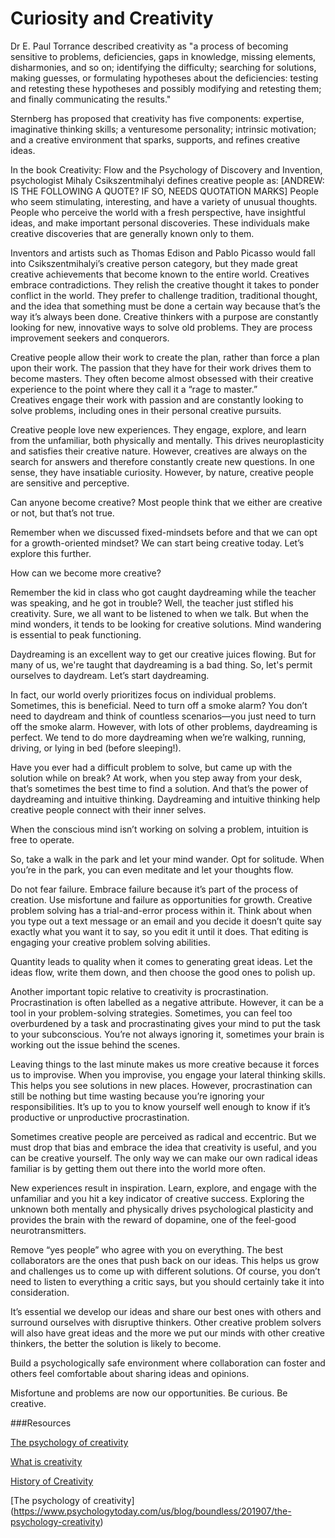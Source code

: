 ﻿# Curiosity and Creativity

Dr E. Paul Torrance described creativity as "a process of becoming sensitive to problems, deficiencies, gaps in knowledge, missing elements, disharmonies, and so on; identifying the difficulty; searching for solutions, making guesses, or formulating hypotheses about the deficiencies: testing and retesting these hypotheses and possibly 
modifying and retesting them; and finally communicating the results."

Sternberg has proposed that creativity has five components: expertise, 
imaginative thinking skills; a venturesome personality; intrinsic motivation; and a creative environment that sparks, supports, and refines creative ideas.

In the book Creativity: Flow and the Psychology of Discovery and Invention, psychologist Mihaly Csikszentmihalyi defines creative people as: [ANDREW: IS THE FOLLOWING A QUOTE? IF SO, NEEDS QUOTATION MARKS] People who seem stimulating, interesting, and have a variety of unusual thoughts. People who perceive the world with a fresh perspective, have insightful ideas, and make important personal discoveries. These individuals make creative discoveries that are generally known only to them.

Inventors and artists such as Thomas Edison and Pablo Picasso would fall into Csikszentmihalyi’s creative person category, but they made great creative achievements that become known to the entire world. Creatives embrace contradictions. They relish the creative thought it takes to ponder conflict in the world. They prefer to challenge tradition, traditional thought, and the idea that something must be done a certain way because that’s the way it’s always been done. Creative thinkers with a purpose are constantly looking for new, innovative ways to solve old problems. They are process improvement seekers and conquerors. 

Creative people allow their work to create the plan, rather than force a plan upon their work. The passion that they have for their work drives them to become masters. They often become almost obsessed with their 
creative experience to the point where they call it a “rage to master.”  
Creatives engage their work with passion and are constantly looking to solve problems, including ones in their personal creative pursuits. 

Creative people love new experiences. They engage, explore, and learn from the unfamiliar, both physically and mentally. This drives neuroplasticity and satisfies their creative nature. However, creatives are always on the search for answers and therefore constantly create new questions. In one sense, they have insatiable curiosity. However, by nature, creative people are sensitive and perceptive. 

Can anyone become creative? Most people think that we either are creative or not, but that’s not true.

Remember when we discussed fixed-mindsets before and that we can opt for a growth-oriented mindset? We can start being creative today. Let’s explore this further.

How can we become more creative? 

Remember the kid in class who got caught daydreaming while the teacher was speaking, and he got in trouble?
Well, the teacher just stifled his creativity. Sure, we all want to be listened to when we talk. But when the mind wonders, it tends to be looking for creative solutions. Mind wandering is essential to peak functioning.

Daydreaming is an excellent way to get our creative juices flowing. But for many of us, we're taught that daydreaming is a bad thing. So, let's permit ourselves to daydream. Let’s start daydreaming.

In fact, our world overly prioritizes focus on individual problems. Sometimes, this is beneficial. Need to turn off a smoke alarm? You don’t need to daydream and think of countless scenarios—you just need to turn off the smoke alarm. However, with lots of other problems, daydreaming is perfect. We tend to do more daydreaming when we’re walking, running, driving, or lying in bed (before sleeping!).

Have you ever had a difficult problem to solve, but came up with the solution while on break? At work, when you step away from your desk, that’s sometimes the best time to find a solution. And that’s the power of daydreaming and intuitive thinking. Daydreaming and intuitive thinking help creative people connect with their inner selves. 

When the conscious mind isn’t working on solving a problem, intuition is free to operate. 

So, take a walk in the park and let your mind wander. Opt for solitude. When you’re in the park, you can even meditate and let your thoughts flow. 

Do not fear failure. Embrace failure because it’s part of the process of creation. Use misfortune and failure as opportunities for growth. Creative problem solving has a trial-and-error process within it. Think about when you type out a text message or an email and you decide it doesn’t quite say exactly what you want it to say, so you edit it until it does. That editing is engaging your creative problem solving abilities.

Quantity leads to quality when it comes to generating great ideas. Let the ideas flow, write them down, and then choose the good ones to polish up. 

Another important topic relative to creativity is procrastination. 
Procrastination is often labelled as a negative attribute. However, it can be a tool in your problem-solving strategies. Sometimes, you can feel too overburdened by a task and procrastinating gives your mind to put the task to your subconscious. You’re not always ignoring it, sometimes your brain is working out the issue behind the scenes.

Leaving things to the last minute makes us more creative because it forces us to improvise. When you improvise, you engage your lateral thinking skills. This helps you see solutions in new places. However, procrastination can still be nothing but time wasting because you’re ignoring your responsibilities. It’s up to you to know yourself well enough to know if it’s productive or unproductive procrastination.

Sometimes creative people are perceived as radical and eccentric. But we must drop that bias and embrace the idea that creativity is useful, and you can be creative yourself. The only way we can make our own radical ideas familiar is by getting them out there into the world more often.

New experiences result in inspiration. Learn, explore, and engage with the unfamiliar and you hit a key indicator of creative success. Exploring the unknown both mentally and physically drives psychological plasticity and provides the brain with the reward of dopamine, one of the feel-good neurotransmitters.

Remove “yes people” who agree with you on everything. The best collaborators are the ones that push back on our ideas. This helps us grow and challenges us to come up with different solutions. Of course, you don’t need to listen to everything a critic says, but you should certainly take it into consideration.

It’s essential we develop our ideas and share our best ones with others and surround ourselves with disruptive thinkers. Other creative problem solvers will also have great ideas and the more we put our minds with other creative thinkers, the better the solution is likely to become.

Build a psychologically safe environment where collaboration can foster and others feel comfortable about sharing ideas and opinions.


Misfortune and problems are now our opportunities. Be curious. Be creative.


###Resources



[The psychology of creativity](https://lesley.edu/article/the-psychology-of-creativity)

[What is creativity](https://www.verywellmind.com/what-is-creativity-p2-3986725)

[History of Creativity](https://simonton.faculty.ucdavis.edu/wp-content/uploads/sites/243/2015/08/HistoryCreativity.pdf)

[The psychology of creativity] (https://www.psychologytoday.com/us/blog/boundless/201907/the-psychology-creativity)

